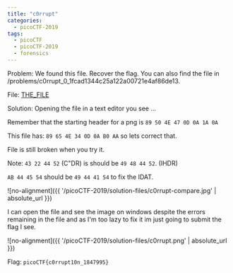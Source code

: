 ```yaml
---
title: "c0rrupt"
categories:
  - picoCTF-2019
tags:
  - picoCTF
  - picoCTF-2019
  - forensics
---
```


Problem: We found this file. Recover the flag. You can also find the file in /problems/c0rrupt_0_1fcad1344c25a122a00721e4af86de13.

File: [THE_FILE](https://github.com/Yorzaren/ctf/raw/master/picoCTF-2019/problem-files/c0rrupt "Download file")

Solution: Opening the file in a text editor you see ...

Remember that the starting header for a png is ```89 50 4E 47 0D 0A 1A 0A```

This file has: ```89 65 4E 34 0D 0A B0 AA``` so lets correct that.

File is still broken when you try it.

Note: ```43 22 44 52``` (C"DR) is should be ```49 48 44 52```. (IHDR)

```AB 44 45 54``` should be ```49 44 41 54``` to fix the IDAT.


![no-alignment]({{ '/picoCTF-2019/solution-files/c0rrupt-compare.jpg' | absolute_url }})

I can open the file and see the image on windows despite the errors remaining in the file and as I'm too lazy to fix it im just going to submit the flag I see.

![no-alignment]({{ '/picoCTF-2019/solution-files/c0rrupt.png' | absolute_url }})

Flag: ```picoCTF{c0rrupt10n_1847995}```